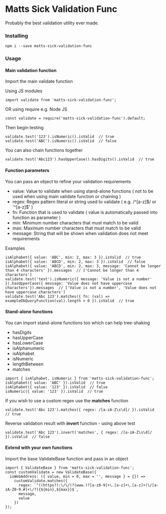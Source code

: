 # Matts Sick Validation Func

Probably the best validation utility ever made.

### Installing

```
npm i --save matts-sick-validation-func
```

### Usage

#### Main validation function

Import the main validate function

Using JS modules

```
import validate from 'matts-sick-validation-func';
```

OR using require e.g. Node JS

```
const validate = require('matts-sick-validation-func').default;
```

Then begin testing

```
validate.test('123').isNumeric().isValid  // true
validate.test('ABC').isNumeric().isValid  // false
```

You can also chain functions together

```
validate.test('Abc123').hasUpperCase().hasDigits().isValid  // true
```

#### Function parameters

You can pass an object to refine your validation requirements

- value: Value to validate when using stand-alone functions ( not to be used when using main validate function or chaining )
- regex: Regex pattern literal or string used to validate ( e.g. \/\^[a-z]\$\/ or '\^[a-z]\$' )
- fn: Function that is used to validate ( value is automatically passed into function as parameter )
- min: Minimum number characters that must match to be valid
- max: Maximum number characters that must match to be valid
- message: String that will be shown when validation does not meet requirements

Examples

```
isAlphabet({ value: 'ABC', min: 2, max: 3 }).isValid  // true
isAlphabet({ value: 'ABCD', min: 2, max: 3 }).isValid  // false
isAlphabet({ value: 'ABCD', min: 2, max: 3, message: 'Cannot be longer than 4 characters' }).messages  // ['Cannot be longer than 4 characters']
validate.test('test').isNumeric({ message: 'Value is not a number' }).hasUpperCase({ message: 'Value does not have uppercase characters'}).messages  // ['Value is not a number', 'Value does not have uppercase characters']
validate.test('Abc 123').matches({ fn: (val) => exampleDbQueryFunction(val).length > 0 }).isValid  // true
```

#### Stand-alone functions

You can import stand-alone functions too which can help tree-shaking

- hasDigits
- hasUpperCase
- hasLowerCase
- isAlphanumeric
- isAlphabet
- isNumeric
- lengthBetween
- matches

```
import { isAlphabet, isNumeric } from 'matts-sick-validation-func';
isAlphabet({ value: 'ABC' }).isValid  // true
isAlphabet({ value: '123' }).isValid  // false
isNumeric({ value: '123' }).isValid  // true
```

If you wish to use a custom regex use the **matches** function
```
validate.test('Abc 123').matches({ regex: /[a-zA-Z\s\d]/ }).isValid  // true
```

Reverse validation result with **invert** function - using above test
```
validate.test('Abc 123').invert('matches', { regex: /[a-zA-Z\s\d]/ }).isValid  // false
```

#### Extend with your own functions

Import the base ValidateBase function and pass in an object

```
import { ValidateBase } from 'matts-sick-validation-func';
const customValidate = new ValidateBase({
  isWebAddress: ({ value, min = 0, max = '', message } = {}) =>
    customValidate.matches({
      regex: `^((https?):\/\/)?(www.)?[a-z0-9]+\.[a-z]+\.[a-z]+(\/[a-zA-Z0-9.#]+\/?){${min},${max}}$`,
      message,
      value
    })
});
```

